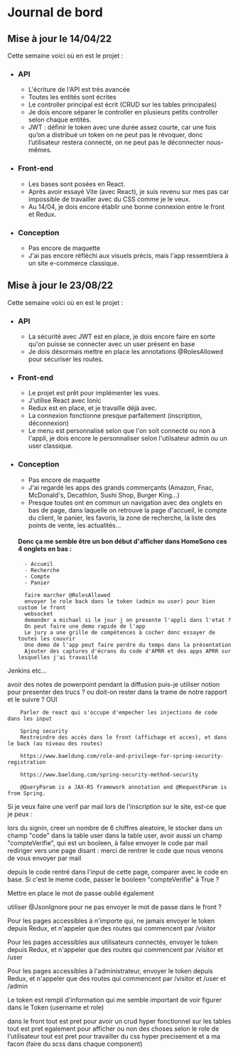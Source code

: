 # Journal de bord

## Mise à jour le 14/04/22

Cette semaine voici où en est le projet : 

-  ### API
    - L'écriture de l'API est très avancée
    - Toutes les entités sont écrites
    - Le controller principal est écrit (CRUD sur les tables principales)
    - Je dois encore séparer le controller en plusieurs petits controller selon chaque entités.
    - JWT : définir le token avec une durée assez courte, car une fois qu’on a distribué un token on ne peut pas le révoquer, donc l’utilisateur restera connecté, on ne peut pas le déconnecter nous-mêmes.
- ### Front-end
    - Les bases sont posées en React.
    - Après avoir essayé Vite (avec React), je suis revenu sur mes pas car impossible de travailler avec du CSS comme je le veux.
    - Au 14/04, je dois encore établir une bonne connexion entre le front et Redux. 
- ### Conception
    - Pas encore de maquette
    - J'ai pas encore réfléchi aux visuels précis, mais l'app ressemblera à un site e-commerce classique.

    
## Mise à jour le 23/08/22

Cette semaine voici où en est le projet : 

-  ### API
    - La sécurité avec JWT est en place, je dois encore faire en sorte qu'on puisse se connecter avec un user présent en base
    - Je dois désormais mettre en place les annotations @RolesAllowed pour sécuriser les routes.

- ### Front-end
    - Le projet est prêt pour implémenter les vues.
    - J'utilise React avec Ionic
    - Redux est en place, et je travaille déjà avec.
    - La connexion fonctionne presque parfaitement (inscription, déconnexion)
    - Le menu est personnalisé selon que l'on soit connecté ou non à l'appli, je dois encore le personnaliser selon l'utilsateur admin ou un user classique.
    
- ### Conception
    - Pas encore de maquette
    - J'ai regardé les apps des grands commerçants (Amazon, Fnac, McDonald's, Decathlon, Sushi Shop, Burger King...)
    - Presque toutes ont en commun un navigation avec des onglets en bas de page, dans laquelle on retrouve la page d'accueil, le compte du client, le panier, les favoris, la zone de recherche, la liste des points de vente, les actualités...
    #### Donc ça me semble être un bon début d'afficher dans HomeSono ces 4 onglets en bas : 
        - Accueil 
        - Recherche
        - Compte
        - Panier

        faire marcher @RolesAllowed
        envoyer le role back dans le token (admin ou user) pour bien custom le front
        websocket
        demander a michael si le jour j on presente l'appli dans l'etat ? 
        On peut faire une demo rapide de l'app
        Le jury a une grille de compétences à cocher donc essayer de toutes les couvrir
        Une demo de l'app peut faire perdre du temps dans la présentation
        Ajouter des captures d'écrans du code d'APRR et des apps APRR sur lesquelles j'ai travaillé
Jenkins etc...

avoir des notes de powerpoint pendant la diffusion
        puis-je utiliser notion pour presenter des trucs ?
        ou doit-on rester dans la trame de notre rapport et le suivre ? OUI

        Parler de react qui s'occupe d'empecher les injections de code dans les input

        Spring security
        Restreindre des accès dans le front (affichage et acces), et dans le back (au niveau des routes)

        https://www.baeldung.com/role-and-privilege-for-spring-security-registration

        https://www.baeldung.com/spring-security-method-security

        @QueryParam is a JAX-RS framework annotation and @RequestParam is from Spring.

        
Si je veux faire une verif par mail lors de l'inscription sur le site, est-ce que je peux : 

lors du signin, creer un nombre de 6 chiffres aleatoire, le stocker dans un champ "code" dans la table user
dans la table user, avoir aussi un champ "compteVerifie", qui est un booleen, à false
envoyer le code par mail
rediriger vers une page disant : merci de rentrer le code que nous venons de vous envoyer par mail

depuis le code rentré dans l'input de cette page,  comparer avec le code en base. 
Si c'est le meme code, passer le booleen "compteVerifie" à True ?

Mettre en place le mot de passe oublié également

utiliser @JsonIgnore pour ne pas envoyer le mot de passe dans le front ?

Pour les pages accessibles à n'importe qui, ne jamais envoyer le token depuis Redux,
et n'appeler que des routes qui commencent par /visitor

Pour les pages accessibles aux utilisateurs connectés, envoyer le token depuis Redux,
et n'appeler que des routes qui commencent par /visitor et /user

Pour les pages accessibles à l'administrateur, envoyer le token depuis Redux,
et n'appeler que des routes qui commencent par /visitor et /user et /admin

Le token est rempli d'information qui me semble important de voir figurer dans le Token (username et role)

dans le front tout est pret pour avoir un crud hyper fonctionnel sur les tables
tout est pret egalement pour afficher ou non des choses selon le role de l'utilisateur
tout est pret pour travailler du css hyper precisement et a ma facon (faire du scss dans chaque component)